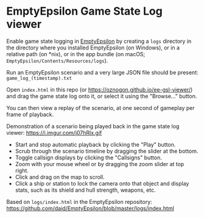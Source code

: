 # EmptyEpsilon Game State Log viewer

Enable game state logging in [EmptyEpsilon](https://github.com/daid/EmptyEpsilon) by creating a `logs` directory in the directory where you installed EmptyEpsilon (on Windows), or in a relative path (on \*nix), or in the app bundle (on macOS; `EmptyEpsilon/Contents/Resources/logs`).

Run an EmptyEpsilon scenario and a very large JSON file should be present: `game_log_(timestamp).txt`

Open `index.html` in this repo (or https://oznogon.github.io/ee-gsl-viewer/) and drag the game state log onto it, or select it using the "Browse..." button.

You can then view a replay of the scenario, at one second of gameplay per frame of playback.

Demonstration of a scenario being played back in the game state log viewer: https://i.imgur.com/j07hRlx.gif

- Start and stop automatic playback by clicking the "Play" button.
- Scrub through the scenario timeline by dragging the slider at the bottom.
- Toggle callsign displays by clicking the "Callsigns" button.
- Zoom with your mouse wheel or by dragging the zoom slider at top right.
- Click and drag on the map to scroll.
- Click a ship or station to lock the camera onto that object and display stats, such as its shield and hull strength, weapons, etc.

Based on `logs/index.html` in the EmptyEpsilon repository: https://github.com/daid/EmptyEpsilon/blob/master/logs/index.html
